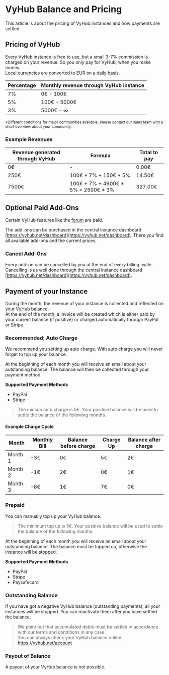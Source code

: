 # VyHub Balance and Pricing

This article is about the pricing of VyHub instances and how payments are settled.

## Pricing of VyHub

Every VyHub instance is free to use, but a small 3-7% commission is charged on your revenue. So you only pay for VyHub,
when you make money.   
Local currencies are converted to EUR on a daily basis.

| Percentage | Monthly revenue through VyHub instance |
|------------|----------------------------------------|
| 7%         | 0€ - 100€                              |
| 5%         | 100€ - 5000€                           |
| 3%         | 5000€ - ∞                              |

<sub>*Different conditions for major communities available. Please contact our sales team with a short overview about
your community.</sub>

### Example Revenues

| Revenue generated through VyHub | Formula                             | Total to pay |
|---------------------------------|-------------------------------------|--------------|
| 0€                              | -                                   | 0.00€        |
| 250€                            | 100€ * 7% + 150€ * 5%               | 14.50€       |
| 7500€                           | 100€ * 7% + 4900€ * 5% + 2500€ * 3% | 327.00€      |

## Optional Paid Add-Ons

Certain VyHub features like the [forum](../guide/forum.md) are paid.   

The add-ons can be purchased in the central instance dashboard [https://vyhub.net/dashboard](https://vyhub.net/dashboard). There you find all available add-ons and the current prices. 

### Cancel Add-Ons
Every add-on can be cancelled by you at the end of every billing cycle.   
Cancelling is as well done through the central instance dashboard [https://vyhub.net/dashboard](https://vyhub.net/dashboard).

## Payment of your Instance

During the month, the revenue of your instance is collected and reflected on
your [VyHub balance](https://vyhub.net/account).  
At the end of the month, a invoice will be created which is either paid by your current balance (if positive) or charged
automatically through PayPal or Stripe.

### Recommended: Auto Charge

We recommend you setting up auto charge. With auto charge you will never forget to top up your balance.

At the beginning of each month you will receive an email about your outstanding balance. The balance will then be
collected through your payment method.

**Supported Payment Methods**

- PayPal
- Stripe

> The minium auto charge is 5€. Your positive balance will be used to settle the balance of the following months.

#### Example Charge Cycle

| Month   | Monthly Bill | Balance before charge | Charge Up | Balance after charge |
|---------|--------------|-----------------------|-----------|----------------------|
| Month 1 | -3€          | 0€                    | 5€        | 2€                   |
| Month 2 | -1€          | 2€                    | 0€        | 1€                   |
| Month 3 | -8€          | 1€                    | 7€        | 0€                   |

### Prepaid

You can manually top up your VyHub balance.

> The minimum top up is 5€. Your positive balance will be used to settle the balance of the following months.

At the beginning of each month you will receive an email about your outstanding balance. The balance must be topped up,
otherwise the instance will be stopped.

**Supported Payment Methods**

- PayPal
- Stripe
- Paysafecard

### Outstanding Balance

If you have got a negative VyHub balance (outstanding payments), all your instances will be stopped. You can reactivate
them after you have settled the balance.

> We point out that accumulated debts must be settled in accordance with our terms and conditions in any case. <br>
> You can always check your VyHub balance online https://vyhub.net/account

### Payout of Balance

A payout of your VyHub balance is not possible.


